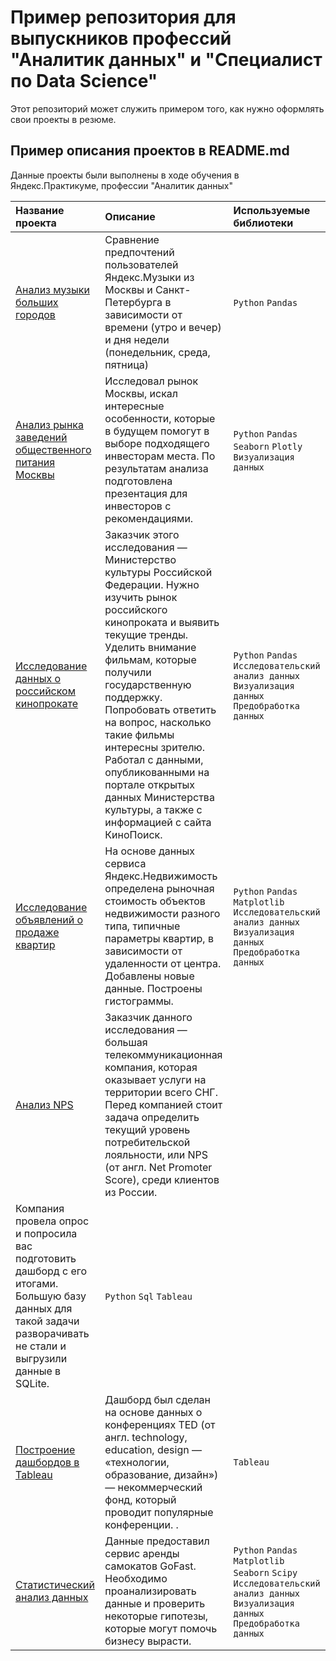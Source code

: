 # Пример репозитория для выпускников профессий "Аналитик данных" и "Специалист по Data Science"

Этот репозиторий может служить примером того, как нужно оформлять свои проекты в резюме.

## Пример описания проектов в README.md

Данные проекты были выполнены в ходе обучения в Яндекс.Практикуме, профессии "Аналитик данных"

| Название проекта | Описание | Используемые библиотеки | 
| :---------------------- | :---------------------- | :---------------------- |
| [Анализ музыки больших городов](https://github.com/DASemB/Portfolio/blob/main/Анализ%20музыки%20больших%20городов/Музыка%20больших%20городов.ipynb) |Сравнение предпочтений пользователей Яндекс.Музыки из Москвы и Санкт-Петербурга в зависимости от времени (утро и вечер) и дня недели (понедельник, среда, пятница)|`Python` `Pandas`|
| [Анализ рынка заведений общественного питания Москвы](https://github.com/DASemB/Portfolio/blob/main/Анализ%20рынка%20заведений%20общественного%20питания%20Москвы/Анализ%20рынка%20заведений%20общественного%20питания%20Москвы.ipynb) | Исследовал рынок Москвы, искал интересные особенности, которые в будущем помогут в выборе подходящего инвесторам места. По результатам анализа подготовлена презентация для инвесторов с рекомендациями. | `Python` `Pandas` `Seaborn` `Plotly` `Визуализация данных` | 
| [Исследование данных о российском кинопрокате](https://github.com/DASemB/Portfolio/blob/main/Исследование%20данных%20о%20российском%20кинопрокате/Исследование%20данных%20о%20российском%20кинопрокате.ipynb) | Заказчик этого исследования — Министерство культуры Российской Федерации. Нужно изучить рынок российского кинопроката и выявить текущие тренды. Уделить внимание фильмам, которые получили государственную поддержку. Попробовать ответить на вопрос, насколько такие фильмы интересны зрителю. Работал с данными, опубликованными на портале открытых данных Министерства культуры, а также с информацией с сайта КиноПоиск. | `Python` `Pandas` `Исследовательский анализ данных` `Визуализация данных` `Предобработка данных` |
| [Исследование объявлений о продаже квартир](https://github.com/DASemB/Portfolio/blob/main/Исследование%20объявлений%20о%20продаже%20квартир/Исследование%20объявлений%20о%20продаже%20квартир.ipynb) | На основе данных сервиса Яндекс.Недвижимость определена рыночная стоимость объектов недвижимости разного типа, типичные параметры квартир, в зависимости от удаленности от центра. Добавлены новые данные. Построены гистограммы.|`Python` `Pandas` `Matplotlib` `Исследовательский анализ данных` `Визуализация данных` `Предобработка данных`|
| [Анализ NPS](https://github.com/DASemB/Portfolio/blob/main/Исследование%20опроса%20клиентов%20телекоммуникационной%20компании/Анализ%20NPS.ipynb) | Заказчик данного исследования — большая телекоммуникационная компания, которая оказывает услуги на территории всего СНГ. Перед компанией стоит задача определить текущий уровень потребительской лояльности, или NPS (от англ. Net Promoter Score), среди клиентов из России.
Компания провела опрос и попросила вас подготовить дашборд с его итогами. Большую базу данных для такой задачи разворачивать не стали и выгрузили данные в SQLite.|`Python` `Sql` `Tableau` |
| [Построение дашбордов в Tableau](https://github.com/DASemB/Portfolio/blob/main/Построение%20дашборда%20в%20Tableau/Построение%20дашборда%20в%20Tableau.ipynb) | Дашборд был сделан на основе данных о конференциях TED (от англ. technology, education, design — «технологии, образование, дизайн») — некоммерческий фонд, который проводит популярные конференции. .|`Tableau`|
| [Статистический анализ данных](https://github.com/DASemB/Portfolio/blob/main/Статистический%20анализ%20данных/Статистический%20анализ%20данных.ipynb) | Данные предоставил сервис аренды самокатов GoFast. Необходимо проанализировать данные и проверить некоторые гипотезы, которые могут помочь бизнесу вырасти.|`Python` `Pandas` `Matplotlib` `Seaborn` `Scipy` `Исследовательский анализ данных` `Визуализация данных` `Предобработка данных`|
